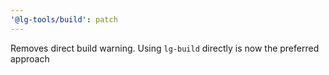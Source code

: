 ```yaml
---
'@lg-tools/build': patch
---
```


Removes direct build warning. Using `lg-build` directly is now the preferred approach
